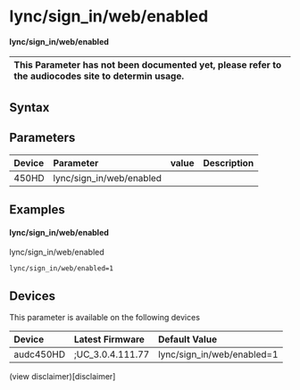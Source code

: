 ﻿---
description: lync/sign_in/web/enabled
search: false
---

# lync/sign_in/web/enabled

#### lync/sign_in/web/enabled


| This Parameter has not been documented yet, please refer to the audiocodes site to determin usage.  | 
| :--- |

## Syntax

## Parameters
|Device|Parameter|value|Description|
|:---|:---|:---|:---|
| 450HD | lync/sign_in/web/enabled |  |  |

## Examples
#### lync/sign_in/web/enabled

lync/sign_in/web/enabled

```
lync/sign_in/web/enabled=1
```

## Devices
This parameter is available on the following devices

| Device | Latest Firmware | Default Value |
|:---|:---|:---|
| audc450HD | ;UC_3.0.4.111.77 | lync/sign_in/web/enabled=1 

(view disclaimer)[disclaimer]
